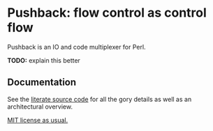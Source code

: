 # Pushback: flow control as control flow
Pushback is an IO and code multiplexer for Perl.

**TODO:** explain this better


## Documentation
See the [literate source code](pushback.md) for all the gory details as well as
an architectural overview.

[MIT license as usual.](LICENSE.md)
